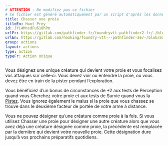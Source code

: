```yaml
---
# ATTENTION : Ne modifiez pas ce fichier
# Ce fichier est généré automatiquement par un script d'après les données du module Foundry VTT officiel et de sa traduction
title: Chasser une proie
titleEn: Hunt Prey
id: JYi4MnsdFu618hPm
urlFr: https://gitlab.com/pathfinder-fr/foundryvtt-pathfinder2-fr/-/blob/master/data/actions/JYi4MnsdFu618hPm.htm
urlEn: https://gitlab.com/hooking/foundry-vtt---pathfinder-2e/-/blob/master/packs/data/actions.db/hunt-prey.json
group: actions
layout: actions
type: action
typeFr: Action Unique
---
```

Vous désignez une unique créature qui devient votre proie et vous focalisez vos attaques sur celle‑ci. Vous devez voir ou entendre la proie, ou vous devez être en train de la pister pendant l’exploration.

Vous bénéficiez d’un bonus de circonstances de +2 aux tests de Perception quand vous Cherchez votre proie et aux tests de Survie quand vous la [Pistez](pister.md). Vous ignorez également le malus si la proie que vous chassez se trouve dans le deuxième facteur de portée de votre arme à distance.

Vous ne pouvez désigner qu’une créature comme proie à la fois. Si vous utilisez Chasser une proie pour désigner une autre créature alors que vous avez déjà une créature désignée comme proie, la précédente est remplacée par la dernière qui devient votre nouvelle proie. Cette désignation dure jusqu’à vos prochains préparatifs quotidiens.
